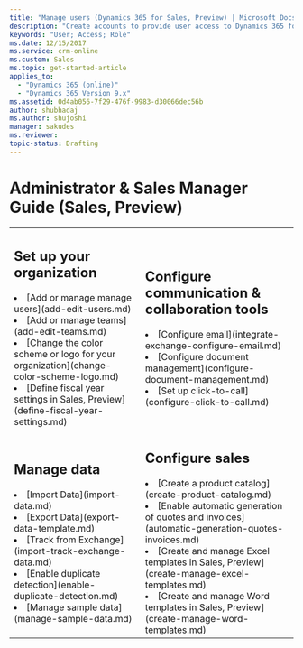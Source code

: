 ```yaml
---
title: "Manage users (Dynamics 365 for Sales, Preview) | Microsoft Docs"
description: "Create accounts to provide user access to Dynamics 365 for Sales, Preview."
keywords: "User; Access; Role"
ms.date: 12/15/2017
ms.service: crm-online
ms.custom: Sales
ms.topic: get-started-article
applies_to:
  - "Dynamics 365 (online)"
  - "Dynamics 365 Version 9.x"
ms.assetid: 0d4ab056-7f29-476f-9983-d30066dec56b
author: shubhadaj
ms.author: shujoshi
manager: sakudes
ms.reviewer: 
topic-status: Drafting
---
```


# Administrator & Sales Manager Guide (Sales, Preview)

<table>

<tr><td>

<h2>Set up your organization</h2>
<li>[Add or manage manage users](add-edit-users.md)</li>
<li>[Add or manage teams](add-edit-teams.md)</li>
<li>[Change the color scheme or logo for your organization](change-color-scheme-logo.md)</li>
<li>[Define fiscal year settings in Sales, Preview](define-fiscal-year-settings.md)</li>

</td><td>

<h2>Configure communication & collaboration tools</h2>
<li>[Configure email](integrate-exchange-configure-email.md)</li>
<li>[Configure document management](configure-document-management.md)</li>
<li>[Set up click-to-call](configure-click-to-call.md)</li>


</td></tr>

<tr><td>
<h2>Manage data</h2>
<li>[Import Data](import-data.md)</li>
<li>[Export Data](export-data-template.md)</li>
<li>[Track from Exchange](import-track-exchange-data.md)</li>
<li>[Enable duplicate detection](enable-duplicate-detection.md)</li>
<li>[Manage sample data](manage-sample-data.md)</li>

</td><td>

<h2>Configure sales</h2>
<li>[Create a product catalog](create-product-catalog.md)</li>
<li>[Enable automatic generation of quotes and invoices](automatic-generation-quotes-invoices.md)</li>
<li>[Create and manage Excel templates in Sales, Preview](create-manage-excel-templates.md)</li>
<li>[Create and manage Word templates in Sales, Preview](create-manage-word-templates.md)</li>


</td></tr>
</table>